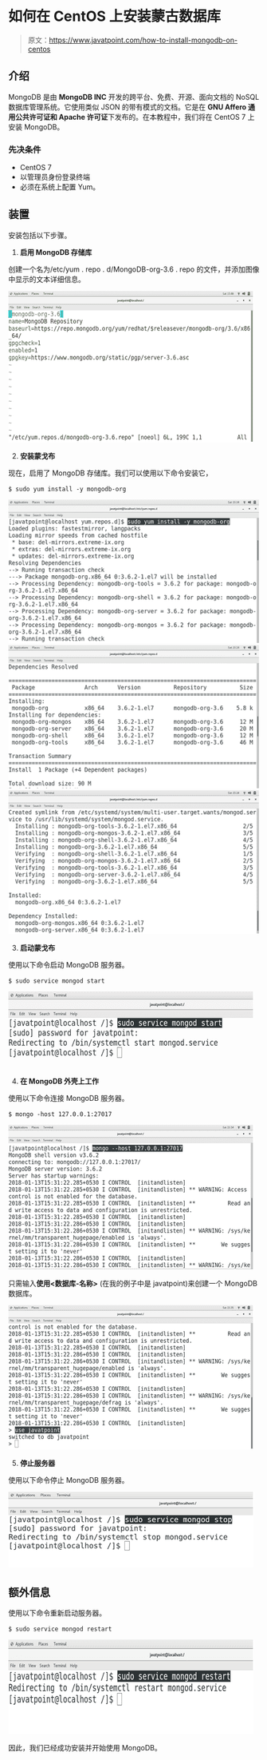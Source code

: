 # 如何在 CentOS 上安装蒙古数据库

> 原文：<https://www.javatpoint.com/how-to-install-mongodb-on-centos>

## 介绍

MongoDB 是由 **MongoDB INC** 开发的跨平台、免费、开源、面向文档的 NoSQL 数据库管理系统。它使用类似 JSON 的带有模式的文档。它是在 **GNU Affero 通用公共许可证和 Apache 许可证**下发布的。在本教程中，我们将在 CentOS 7 上安装 MongoDB。

### 先决条件

*   CentOS 7
*   以管理员身份登录终端
*   必须在系统上配置 Yum。

## 装置

安装包括以下步骤。

1) **启用 MongoDB 存储库**

创建一个名为/etc/yum . repo . d/MongoDB-org-3.6 . repo 的文件，并添加图像中显示的文本详细信息。

![CentOS How to Install MongoDB on CentOS 1](img/00534630f6f36e5183407b0bac6d8550.png)

2) **安装蒙戈布**

现在，启用了 MongoDB 存储库。我们可以使用以下命令安装它，

```
$ sudo yum install -y mongodb-org

```

![CentOS How to Install MongoDB on CentOS 2](img/fef5b0a679a401563e77cb0ae5768686.png)
![CentOS How to Install MongoDB on CentOS 3](img/9d53762c7725a574f86f8e9e5f2b4a85.png)
![CentOS How to Install MongoDB on CentOS 4](img/db3097e6288c5c86394dcc2fe5b9ad35.png)

3) **启动蒙戈布**

使用以下命令启动 MongoDB 服务器。

```
$ sudo service mongod start  

```

![CentOS How to Install MongoDB on CentOS 5](img/8f044b4cfe36deca1231f42769a2c504.png)

4) **在 MongoDB 外壳上工作**

使用以下命令连接 MongoDB 服务器。

```
$ mongo -host 127.0.0.1:27017

```

![CentOS How to Install MongoDB on CentOS 6](img/70c956e130ec730744caa0be6358a00c.png)

只需输入**使用<数据库-名称>** (在我的例子中是 javatpoint)来创建一个 MongoDB 数据库。

![CentOS How to Install MongoDB on CentOS 7](img/2272c5830309380006d74f6528faa2ac.png)

5) **停止服务器**

使用以下命令停止 MongoDB 服务器。

![CentOS How to Install MongoDB on CentOS 8](img/0806f078d328dc7678448c4b4f614fb6.png)

## 额外信息

使用以下命令重新启动服务器。

```
$ sudo service mongod restart 

```

![CentOS How to Install MongoDB on CentOS 9](img/3b84e2f26e2f731f19ad356ceeb46f56.png)

因此，我们已经成功安装并开始使用 MongoDB。